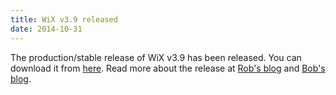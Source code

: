 ```yaml
---
title: WiX v3.9 released
date: 2014-10-31
---
```

The production/stable release of WiX v3.9 has been released.
You can download it from <a href="http://wixtoolset.org/releases/v3.9/stable">here</a>.
Read more about the release at <a href="http://robmensching.com/blog/posts/2014/10/31/wix-toolset-v3.9-released/">Rob's blog</a>
and <a href="http://www.joyofsetup.com/2014/10/31/wix-v3-9-released/">Bob's blog</a>.

